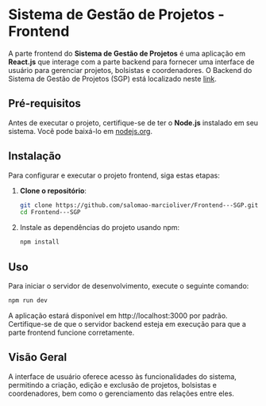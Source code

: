 # Sistema de Gestão de Projetos - Frontend

A parte frontend do **Sistema de Gestão de Projetos** é uma aplicação em **React.js** que interage com a parte backend para fornecer uma interface de usuário para gerenciar projetos, bolsistas e coordenadores. O Backend do Sistema de Gestão de Projetos (SGP) está localizado neste [link](https://github.com/salomao-marcioliver/Backend---SGP).

## Pré-requisitos

Antes de executar o projeto, certifique-se de ter o **Node.js** instalado em seu sistema. Você pode baixá-lo em [nodejs.org](https://nodejs.org/).

## Instalação

Para configurar e executar o projeto frontend, siga estas etapas:

1. **Clone o repositório**:

   ```bash
   git clone https://github.com/salomao-marcioliver/Frontend---SGP.git
   cd Frontend---SGP

2. Instale as dependências do projeto usando npm:

   ```bash
   npm install
   ```

## Uso
Para iniciar o servidor de desenvolvimento, execute o seguinte comando:

```bash
npm run dev
```

A aplicação estará disponível em http://localhost:3000 por padrão. Certifique-se de que o servidor backend esteja em execução para que a parte frontend funcione corretamente.

## Visão Geral
A interface de usuário oferece acesso às funcionalidades do sistema, permitindo a criação, edição e exclusão de projetos, bolsistas e coordenadores, bem como o gerenciamento das relações entre eles.
